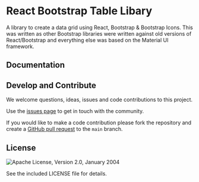 # React Bootstrap Table Libary

A library to create a data grid using React, Bootstrap & Bootstrap Icons. This was written as other Bootstrap libraries were written against old versions of React/Bootstrap and everything else was based on the Material UI framework.

## Documentation

## Develop and Contribute

We welcome questions, ideas, issues and code contributions to this project.

Use the [issues page](https://github.com/PallasSystems/typr/issues) to get in touch with the community.

If you would like to make a code contribution please fork the repository and create a
[GitHub pull request](https://help.github.com/en/github/collaborating-with-issues-and-pull-requests) to the `main` branch.

## License

![Apache License, Version 2.0, January 2004](https://img.shields.io/github/license/apache/maven.svg?label=License)

See the included LICENSE file for details.
